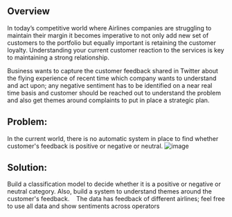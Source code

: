 
## Overview
In today’s competitive world where Airlines companies are struggling to maintain their margin it becomes imperative to not only add new set of customers to the portfolio but equally important is retaining the customer loyalty. Understanding your current customer reaction to the services is key to maintaining a strong relationship.

Business wants to capture the customer feedback shared in Twitter about the flying experience of recent time which company  wants to understand and act upon; any negative sentiment has to be identified on a near real time basis  and customer should be reached out to understand the problem and also get themes around complaints to put in place a strategic plan.


## Problem:
In the current world, there is no automatic system in place to find whether customer's feedback is positive or negative or neutral. 
![image](https://user-images.githubusercontent.com/39645805/112759298-f7b9f300-900f-11eb-8269-db7a49298deb.png)


## Solution:
Build a classification model to decide whether it is a positive or negative or neutral category. Also, build a system to understand themes around the customer's feedback.   
The data has feedback of different airlines; feel free to use all data and show sentiments across operators
